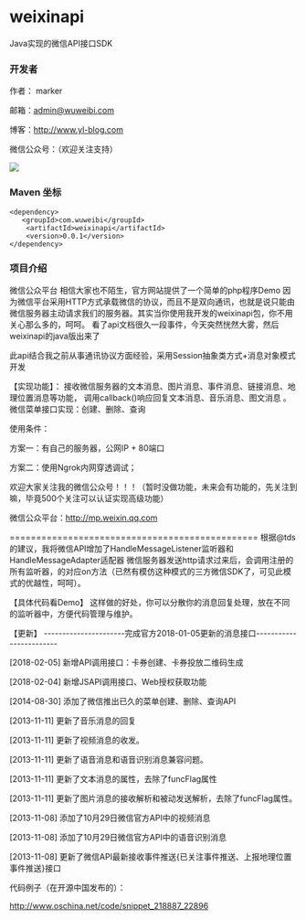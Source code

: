 ﻿weixinapi
=========

Java实现的微信API接口SDK

### 开发者

作者： marker

邮箱：admin@wuweibi.com

博客：http://www.yl-blog.com

微信公众号：（欢迎关注支持）

![](https://camo.githubusercontent.com/a861f7d1af6ccc1a5fd1713cefc0cf027b7e453f/68747470733a2f2f7374617469632e6f736368696e612e6e65742f75706c6f6164732f636f64652f3230313330372f31343230303734355f344b4f392e6a7067)

### Maven 坐标 
```
<dependency>
   <groupId>com.wuweibi</groupId>
    <artifactId>weixinapi</artifactId>
    <version>0.0.1</version>
</dependency>
```
### 项目介绍

微信公众平台 相信大家也不陌生，官方网站提供了一个简单的php程序Demo
因为微信平台采用HTTP方式承载微信的协议，而且不是双向通讯，也就是说只能由微信服务器主动请求我们的服务器。其实当你使用我开发的weixinapi包，你不用关心那么多的，呵呵。
看了api文档很久一段事件，今天突然恍然大雾，然后weixinapi的java版出来了

此api结合我之前从事通讯协议方面经验，采用Session抽象类方式+消息对象模式开发

【实现功能】：
接收微信服务器的文本消息、图片消息、事件消息、链接消息、地理位置消息等功能，
调用callback()响应回复文本消息、音乐消息、图文消息 。
微信菜单接口实现：创建、删除、查询

使用条件：

方案一：有自己的服务器，公网IP + 80端口

方案二：使用Ngrok内网穿透调试；


欢迎大家关注我的微信公众号！！！（暂时没做功能，未来会有功能的，先关注到嘛，毕竟500个关注可以认证实现高级功能）


微信公众平台：http://mp.weixin.qq.com

===============================================
根据@tds的建议，我将微信API增加了HandleMessageListener监听器和HandleMessageAdapter适配器
微信服务器发送http请求过来后，会调用注册的所有监听器，的对应on方法（已然有模仿这种模式的三方微信SDK了，可见此模式的优越性，呵呵）。

【具体代码看Demo】
这样做的好处，你可以分散你的消息回复处理，放在不同的监听器中，方便代码管理与维护。



【更新】
----------------------完成官方2018-01-05更新的消息接口------------------------

[2018-02-05] 新增API调用接口：卡券创建、卡券投放二维码生成

[2018-02-04] 新增JSAPI调用接口、Web授权获取功能

[2014-08-30] 添加了微信推出已久的菜单创建、删除、查询API

[2013-11-11] 更新了音乐消息的回复

[2013-11-11] 更新了视频消息的收发。

[2013-11-11] 更新了语音消息和语音识别消息兼容问题。

[2013-11-11] 更新了文本消息的属性，去除了funcFlag属性

[2013-11-11] 更新了图片消息的接收解析和被动发送解析，去除了funcFlag属性。

[2013-11-08] 添加了10月29日微信官方API中的视频消息

[2013-11-08] 添加了10月29日微信官方API中的语音识别消息

[2013-11-08] 更新了微信API最新接收事件推送{已关注事件推送、上报地理位置事件推送}接口
 

代码例子（在开源中国发布的）：

http://www.oschina.net/code/snippet_218887_22896


